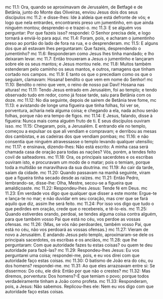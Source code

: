 mc 11.1: Ora, quando se aproximavam de Jerusalém, de Betfagé e de Betânia, junto do Monte das Oliveiras, enviou Jesus dois dos seus discípulos
mc 11.2: e disse-lhes: Ide à aldeia que está defronte de vós; e logo que nela entrardes, encontrareis preso um jumentinho, em que ainda ninguém montou; desprendei-o e trazei-o.
mc 11.3: E se alguém vos perguntar: Por que fazeis isso? respondei: O Senhor precisa dele, e logo tornará a enviá-lo para aqui.
mc 11.4: Foram, pois, e acharam o jumentinho preso ao portão do lado de fora na rua, e o desprenderam.
mc 11.5: E alguns dos que ali estavam lhes perguntaram: Que fazeis, desprendendo o jumentinho?
mc 11.6: Responderam como Jesus lhes tinha mandado; e lho deixaram levar.
mc 11.7: Então trouxeram a Jesus o jumentinho e lançaram sobre ele os seus mantos; e Jesus montou nele.
mc 11.8: Muitos também estenderam pelo caminho os seus mantos, e outros, ramagens que tinham cortado nos campos.
mc 11.9: E tanto os que o precediam como os que o seguiam, clamavam: Hosana! bendito o que vem em nome do Senhor!
mc 11.10: Bendito o reino que vem, o reino de nosso pai Davi! Hosana nas alturas!
mc 11.11: Tendo Jesus entrado em Jerusalém, foi ao templo; e tendo observado tudo em redor, como já fosse tarde, saiu para Betânia com os doze.
mc 11.12: No dia seguinte, depois de saírem de Betânia teve fome,
mc 11.13: e avistando de longe uma figueira que tinha folhas, foi ver se, porventura, acharia nela alguma coisa; e chegando a ela, nada achou senão folhas, porque não era tempo de figos.
mc 11.14: E Jesus, falando, disse à figueira: Nunca mais coma alguém fruto de ti. E seus discípulos ouviram isso.
mc 11.15: Chegaram, pois, a Jerusalém. E entrando ele no templo, começou a expulsar os que ali vendiam e compravam; e derribou as mesas dos cambistas, e as cadeiras dos que vendiam pombas;
mc 11.16: e não consentia que ninguém atravessasse o templo levando qualquer utensílio;
mc 11.17: e ensinava, dizendo-lhes: Não está escrito: A minha casa será chamada casa de oração para todas as nações? Vós, porém, a tendes feito covil de salteadores.
mc 11.18: Ora, os principais sacerdotes e os escribas ouviram isto, e procuravam um modo de o matar; pois o temiam, porque toda a multidão se maravilhava da sua doutrina.
mc 11.19: Ao cair da tarde, saíam da cidade.
mc 11.20: Quando passavam na manhã seguinte, viram que a figueira tinha secado desde as raízes.
mc 11.21: Então Pedro, lembrando-se, disse-lhe: Olha, Mestre, secou-se a figueira que amaldiçoaste.
mc 11.22: Respondeu-lhes Jesus: Tende fé em Deus.
mc 11.23: Em verdade vos digo que qualquer que disser a este monte: Ergue-te e lança-te no mar; e não duvidar em seu coração, mas crer que se fará aquilo que diz, assim lhe será feito.
mc 11.24: Por isso vos digo que tudo o que pedirdes em oração, crede que o recebereis, e tê-lo-eis.
mc 11.25: Quando estiverdes orando, perdoai, se tendes alguma coisa contra alguém, para que também vosso Pai que está no céu, vos perdoe as vossas ofensas.
mc 11.26: {Mas, se vós não perdoardes, também vosso Pai, que está no céu, não vos perdoará as vossas ofensas.}
mc 11.27: Vieram de novo a Jerusalém. E andando Jesus pelo templo, aproximaram-se dele os principais sacerdotes, os escribas e os anciãos,
mc 11.28: que lhe perguntaram: Com que autoridade fazes tu estas coisas? ou quem te deu autoridade para fazê-las?
mc 11.29: Respondeu-lhes Jesus: Eu vos perguntarei uma coisa; respondei-me, pois, e eu vos direi com que autoridade faço estas coisas.
mc 11.30: O batismo de João era do céu, ou dos homens? respondei-me.
mc 11.31: Ao que eles arrazoavam entre si: Se dissermos: Do céu, ele dirá: Então por que não o crestes?
mc 11.32: Mas diremos, porventura: Dos homens?-É que temiam o povo; porque todos verdadeiramente tinham a João como profeta.
mc 11.33: Responderam, pois, a Jesus: Não sabemos. Replicou-lhes ele: Nem eu vos digo com que autoridade faço estas coisas.
